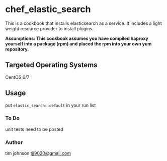 # chef_elastic_search #
This is a cookbook that installs elasticsearch as a service.  It
includes a light weight resource provider to install plugins.

**Assumptions:  This cookbook assumes you have compiled haproxy yourself
into a package (rpm) and placed the rpm into your own yum repository.**

## Targeted Operating Systems ##
CentOS 6/7

## Usage ##

put `elastic_search::default` in your run list

### To Do ###
unit tests need to be posted

### Author ###
tim johnson tjj9020@gmail.com


